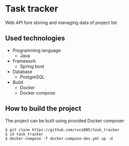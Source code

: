 # Task tracker
Web API fore storing and managing data of project list
## Used technologies
- Programming language
  - Java
- Framework
  - Spring boot
- Database
  - PostgreSQL
- Build
  - Docker
  - Docker compose
## How to build the project
The project can be built using provided Docker composer
```
$ git clone https://github.com/ruca905/task_tracker
$ cd task_tracker
$ docker-compose -f docker-compose-dev.yml up -d
```
